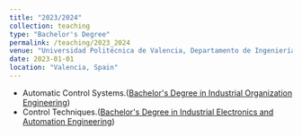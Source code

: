 ```yaml
---
title: "2023/2024"
collection: teaching
type: "Bachelor's Degree"
permalink: /teaching/2023_2024
venue: "Universidad Politécnica de Valencia, Departamento de Ingeniería de Sistemas y Automática"
date: 2023-01-01
location: "Valencia, Spain"
---
```


- Automatic Control Systems.([Bachelor's Degree in Industrial Organization Engineering](https://www.upv.es/titulaciones/GIOI/indexi.html))
- Control Techniques.([Bachelor's Degree in Industrial Electronics and Automation Engineering](https://www.upv.es/titulaciones/GIEIA/))

